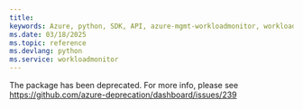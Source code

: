 ```yaml
---
title: 
keywords: Azure, python, SDK, API, azure-mgmt-workloadmonitor, workloadmonitor
ms.date: 03/18/2025
ms.topic: reference
ms.devlang: python
ms.service: workloadmonitor
---
```

The package has been deprecated. For more info, please see https://github.com/azure-deprecation/dashboard/issues/239

